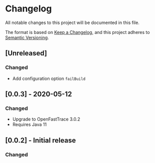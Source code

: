 # Changelog
All notable changes to this project will be documented in this file.

The format is based on [Keep a Changelog](https://keepachangelog.com/en/1.0.0/),
and this project adheres to [Semantic Versioning](https://semver.org/spec/v2.0.0.html).

## [Unreleased]

### Changed

- Add configuration option `failBuild`

## [0.0.3] - 2020-05-12

### Changed

- Upgrade to OpenFastTrace 3.0.2
- Requires Java 11

## [0.0.2] - Initial release

### Changed

